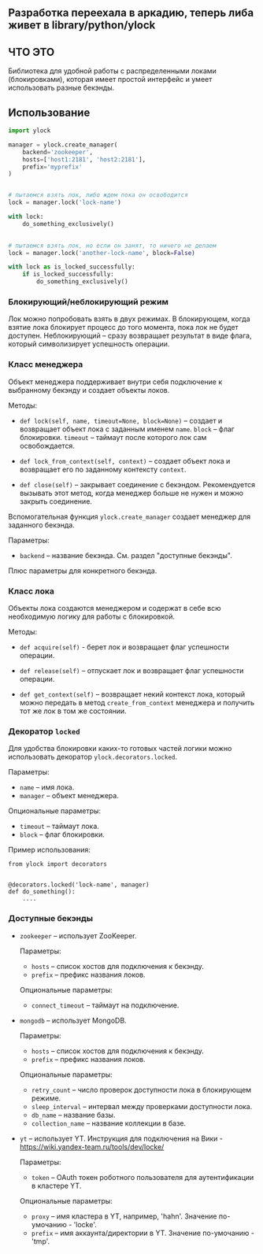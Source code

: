 ## Разработка переехала в аркадию, теперь либа живет в library/python/ylock

## ЧТО ЭТО
Библиотека для удобной работы с распределенными локами (блокировками), которая имеет простой интерфейс и умеет использовать разные бекэнды.

## Использование

```python
import ylock

manager = ylock.create_manager(
    backend='zookeeper',
    hosts=['host1:2181', 'host2:2181'],
    prefix='myprefix'
)


# пытаемся взять лок, либо ждем пока он освободится
lock = manager.lock('lock-name')

with lock:
    do_something_exclusively()
    

# пытаемся взять лок, но если он занят, то ничего не делаем
lock = manager.lock('another-lock-name', block=False)

with lock as is_locked_successfully:
    if is_locked_successfully:
        do_something_exclusively()
```

### Блокирующий/неблокирующий режим

Лок можно попробовать взять в двух режимах. В блокирующем, когда взятие лока блокирует процесс до того момента, пока лок не будет доступен. Неблокирующий – сразу возвращает результат в виде флага, который символизирует успешность операции.

### Класс менеджера

Объект менеджера поддерживает внутри себя подключение к выбранному бекэнду и создает объекты локов.

Методы:

* `def lock(self, name, timeout=None, block=None)` – создает и возвращает объект лока с заданным именем `name`. `block` – флаг блокировки. `timeout` – таймаут после которого лок сам освобождается.

* `def lock_from_context(self, context)` – создает объект лока и возвращает его по заданному контексту `context`.

* `def close(self)` – закрывает соединение с бекэндом. Рекомендуется вызывать этот метод, когда менеджер больше не нужен и можно закрыть соединение.


Вспомогательная функция `ylock.create_manager` создает менеджер для заданного бекэнда.

Параметры:
 * `backend` – название бекэнда. См. раздел "доступные бекэнды". 
 
 Плюс параметры для конкретного бекэнда.


### Класс лока

Объекты лока создаются менеджером и содержат в себе всю необходимую логику для работы с блокировкой.

Методы:
* `def acquire(self)` - берет лок и возвращает флаг успешности операции.

* `def release(self)` – отпускает лок и возвращает флаг успешности операции.

* `def get_context(self)` – возвращает некий контекст лока, который можно передать в метод `create_from_context` менеджера и получить тот же лок в том же состоянии.

### Декоратор `locked`

Для удобства блокировки каких-то готовых частей логики можно использовать декоратор `ylock.decorators.locked`.

Параметры:
 * `name` – имя лока.
 * `manager` – объект менеджера.

Опциональные параметры:
 * `timeout` – таймаут лока.
 * `block` – флаг блокировки.

Пример использования:
```(python)
from ylock import decorators


@decorators.locked('lock-name', manager)    
def do_something():
    ....
```

### Доступные бекэнды

* `zookeeper` – использует ZooKeeper.

    Параметры:
    * `hosts` – список хостов для подключения к бекэнду. 
    * `prefix` – префикс названия локов.

    Опциональные параметры:
    * `connect_timeout` – таймаут на подключение.


* `mongodb` – использует MongoDB.

    Параметры:
    * `hosts` – список хостов для подключения к бекэнду.
    * `prefix` – префикс названия локов.
 
    Опциональные параметры:
    * `retry_count` – число проверок доступности лока в блокирующем режиме.
    * `sleep_interval` – интервал между проверками доступности лока.
    * `db_name` – название базы.
    * `collection_name` – название коллекции в базе.


* `yt` – использует YT. Инструкция для подключения на Вики - https://wiki.yandex-team.ru/tools/dev/locke/

    Параметры:
    * `token` – OAuth токен роботного пользователя для аутентификации в кластере YT.

    Опциональные параметры:
    * `proxy` – имя кластера в YT, например, 'hahn'. Значение по-умочанию - 'locke'.
    * `prefix` – имя аккаунта/директории в YT. Значение по-умочанию - 'tmp'.
